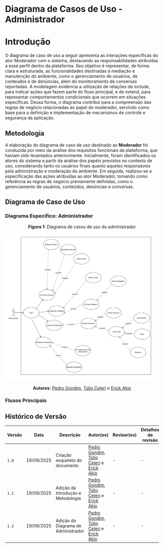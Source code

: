 # Diagrama de Casos de Uso - Administrador

# **Introdução**

O diagrama de caso de uso a seguir apresenta as interações específicas do ator Moderador com o sistema, destacando as responsabilidades atribuídas a esse perfil dentro da plataforma. Seu objetivo é representar, de forma clara e estruturada, as funcionalidades destinadas à mediação e manutenção do ambiente, como o gerenciamento de usuários, de conteúdos e de denúncias, além do monitoramento de conversas reportadas. A modelagem evidencia a utilização de relações de include, para indicar ações que fazem parte do fluxo principal, e de extend, para representar comportamentos condicionais que ocorrem em situações específicas. Dessa forma, o diagrama contribui para a compreensão das regras de negócio relacionadas ao papel do moderador, servindo como base para a definição e implementação de mecanismos de controle e segurança da aplicação.

## **Metodologia**

A elaboração do diagrama de caso de uso destinado ao **Moderador** foi conduzida por meio da análise dos requisitos funcionais da plataforma, que haviam sido levantados anteriormente. Inicialmente, foram identificados os atores do sistema a partir da análise dos papéis previstos no contexto de uso, considerando tanto os usuários finais quanto aqueles responsáveis pela administração e moderação do ambiente. Em seguida, realizou-se a especificação das ações atribuídas ao ator Moderador, tomando como referência as regras de negócio previamente definidas, como o gerenciamento de usuários, conteúdos, denúncias e conversas.

## **Diagrama de Caso de Uso**



### Diagrama Específico: Administrador

<center>

**Figura 1:** Diagrama de casos de uso do administrador

![Diagrama Caso de Uso do Moderador](../../assets/diagrama_administrador.png)

**Autores:** [Pedro Gondim](https://github.com/G0ndim), [Túlio Celeri](https://github.com/TulioCeleri) e [Erick Akio](https://github.com/eric-kingu)
</center>


### Fluxos Principais




## **Histórico de Versão**

| Versão |     Data    | Descrição   | Autor(es) | Revisor(es) | Detalhes da revisão | 
| ------ | ----------- | ----------- | --------- | ----------- | --------------------|
| `1.0` | 19/09/2025 | Criação esqueleto do documento | [Pedro Gondim](https://github.com/G0ndim), [Túlio Celeri](https://github.com/TulioCeleri) e [Erick Akio](https://github.com/eric-kingu) | - | - |
| `1.1` | 19/09/2025 | Adição da Introdução e Metodologia | [Pedro Gondim](https://github.com/G0ndim), [Túlio Celeri](https://github.com/TulioCeleri) e [Erick Akio](https://github.com/eric-kingu) | - | - |
| `1.2` | 19/09/2025 | Adição do Diagrama de Administrador | [Pedro Gondim](https://github.com/G0ndim), [Túlio Celeri](https://github.com/TulioCeleri) e [Erick Akio](https://github.com/eric-kingu) | - | - |